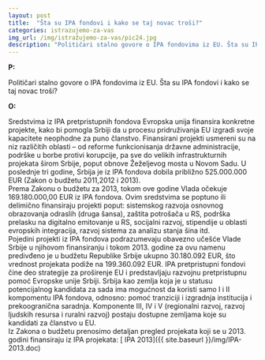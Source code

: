 ```yaml
---
layout: post
title:  "Šta su IPA fondovi i kako se taj novac troši?"
categories: istrazujemo-za-vas
img_url: /img/istražujemo-za-vas/pic24.jpg
description: "Političari stalno govore o IPA fondovima iz EU. Šta su IPA fondovi i kako se taj novac troši?"
---
```


**P:**

Političari stalno govore o IPA fondovima iz EU. Šta su IPA fondovi i kako se taj novac troši?

**O:**
<div class="justify">
Sredstvima iz IPA pretpristupnih fondova Evropska unija finansira konkretne projekte, kako bi pomogla Srbiji da u procesu pridruživanja EU izgradi svoje kapacitete neophodne za puno članstvo. Finansirani projekti usmereni su na niz različitih oblasti – od reforme funkcionisanja državne administracije, podrške u borbe protivi korupcije, pa sve do velikih infrastrukturnih projekata širom Srbije, poput obnove Žeželjevog mosta u Novom Sadu.
U poslednje tri godine, Srbija je iz IPA fondova dobila približno 525.000.000 EUR (Zakon o budžetu 2011,2012 i 2013).<br/>
Prema Zakonu o budžetu za 2013, tokom ove godine Vlada očekuje 169.180.000,00 EUR iz IPA fondova. Ovim sredstvima se poptuno ili delimično finansiraju projekti poput: sistemskog razvoja osnovnog obrazovanja odraslih (druga šansa), zaštita potrošača u RS, podrška prelasku na digitalno emitovanje u RS, socijalni razvoj, stipendije u oblasti evropskih integracija, razvoj sistema za analizu stanja šina itd.<br/>
Pojedini projekti iz IPA fondova podrazumevaju obavezno učešće Vlade Srbije u njihovom finansiranju i tokom 2013. godine za ovu namenu predivđeno je u budžetu Republike Srbije ukupno 30.180.092 EUR, što vrednost projekata podiže na 199.360.092 EUR.
IPA pretpristupni fondovi čine deo strategije za proširenje EU i predstavljaju razvojnu pretpristupnu pomoć Evropske unije Srbiji. Srbija kao zemlja koja je u statusu potencijalnog kandidata za sada ima mogućnost da koristi samo I i II kompomentu IPA fondova, odnosno: pomoć tranziciji i izgradnja institucija i prekoogranična saradnja. Komponente III, IV i V (regionalni razvoj, razvoj ljudskih resursa i ruralni razvoj) postaju dostupne zemljama koje su kandidati za članstvo u EU.<br/> </div>
Iz Zakona o budžetu prenosimo detaljan pregled projekata koji se u 2013. godini finansiraju iz IPA projekata: [ IPA 2013]({{ site.baseurl }}/img/IPA-2013.doc)